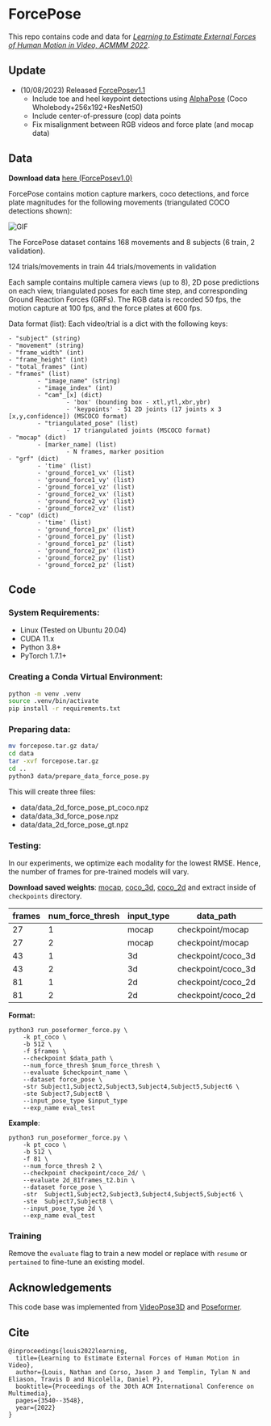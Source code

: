# ForcePose

This repo contains code and data for [*Learning to Estimate External Forces of Human Motion in Video, ACMMM 2022*](https://arxiv.org/pdf/2207.05845.pdf).

## Update
* (10/08/2023) Released [ForcePosev1.1](https://prism.eecs.umich.edu/natlouis/forcepose/forcepose_1.1.tar.gz)
  	- Include toe and heel keypoint detections using [AlphaPose](https://github.com/MVIG-SJTU/AlphaPose/tree/master) (Coco Wholebody+256x192+ResNet50)
  	- Include center-of-pressure (cop) data points
  	- Fix misalignment between RGB videos and force plate (and mocap data)

## Data
**Download data** [here (ForcePosev1.0)](https://prism.eecs.umich.edu/natlouis/forcepose/forcepose.tar.gz)

ForcePose contains motion capture markers, coco detections, and force plate magnitudes for the following movements (triangulated COCO detections shown):

![GIF](media/movements.gif)

The ForcePose dataset contains 168 movements and 8 subjects (6 train, 2 validation).

124 trials/movements in train
44 trials/movements in validation

Each sample contains multiple camera views (up to 8), 2D pose predictions on each view,
triangulated poses for each time step, and corresponding Ground Reaction Forces (GRFs).
The RGB data is recorded 50 fps, the motion capture at 100 fps, and the force plates at 600 fps.

Data format (list):
Each video/trial is a dict with the following keys:

```
- "subject" (string)
- "movement" (string)
- "frame_width" (int)
- "frame_height" (int)
- "total_frames" (int)
- "frames" (list)
        - "image_name" (string)
        - "image_index" (int)
        - "cam"_[x] (dict)
                - 'box' (bounding box - xtl,ytl,xbr,ybr)
                - 'keypoints' - 51 2D joints (17 joints x 3 [x,y,confidence]) (MSCOCO format)
        - "triangulated_pose" (list)
                - 17 triangulated joints (MSCOCO format)
- "mocap" (dict)
        - [marker_name] (list)
                - N frames, marker position  
- "grf" (dict) 
        - 'time' (list)
        - 'ground_force1_vx' (list)
        - 'ground_force1_vy' (list)
        - 'ground_force1_vz' (list)
        - 'ground_force2_vx' (list)
        - 'ground_force2_vy' (list)
        - 'ground_force2_vz' (list)
- "cop" (dict)
        - 'time' (list)
        - 'ground_force1_px' (list)
        - 'ground_force1_py' (list)
        - 'ground_force1_pz' (list)
        - 'ground_force2_px' (list)
        - 'ground_force2_py' (list)
        - 'ground_force2_pz' (list)
```
## Code

### System Requirements:
- Linux (Tested on Ubuntu 20.04)
- CUDA 11.x
- Python 3.8+
- PyTorch 1.7.1+

### Creating a Conda Virtual Environment:

```bash
python -m venv .venv
source .venv/bin/activate
pip install -r requirements.txt
```

### Preparing data:
```bash
mv forcepose.tar.gz data/
cd data
tar -xvf forcepose.tar.gz
cd ..
python3 data/prepare_data_force_pose.py
```

This will create three files:
- data/data_2d_force_pose_pt_coco.npz
- data/data_3d_force_pose.npz
- data/data_2d_force_pose_gt.npz

### Testing:
In our experiments, we optimize each modality for the lowest RMSE. Hence, the number of frames for pre-trained models will vary.

**Download saved weights**: [mocap](https://prism.eecs.umich.edu/natlouis/forcepose/mocap.tar.gz), [coco_3d](https://prism.eecs.umich.edu/natlouis/forcepose/coco_3d.tar.gz), [coco_2d](https://prism.eecs.umich.edu/natlouis/forcepose/coco_2d.tar.gz)
and extract inside of `checkpoints` directory.

| frames | num_force_thresh| input_type | data_path | checkpoint_name | 
|--|--|--|--|--|
|27|1|mocap|checkpoint/mocap|mocap_27frames.bin|
|27|2|mocap|checkpoint/mocap|mocap_27frames_t2.bin|
|43|1|3d|checkpoint/coco_3d|3d_43frames.bin|
|43|2|3d|checkpoint/coco_3d|3d_43frames_t2.bin|
|81|1|2d|checkpoint/coco_2d|2d_81frames.bin|
|81|2|2d|checkpoint/coco_2d|2d_81frames_t2.bin|

**Format:**
```
python3 run_poseformer_force.py \ 
	-k pt_coco \
	-b 512 \
	-f $frames \
	--checkpoint $data_path \
	--num_force_thresh $num_force_thresh \
	--evaluate $checkpoint_name \
	--dataset force_pose \
	-str Subject1,Subject2,Subject3,Subject4,Subject5,Subject6 \
	-ste Subject7,Subject8 \
	--input_pose_type $input_type
	--exp_name eval_test
```

**Example**:
```
python3 run_poseformer_force.py \ 
	-k pt_coco \
	-b 512 \
	-f 81 \
	--num_force_thresh 2 \
	--checkpoint checkpoint/coco_2d/ \
	--evaluate 2d_81frames_t2.bin \
	--dataset force_pose \
	-str  Subject1,Subject2,Subject3,Subject4,Subject5,Subject6 \
	-ste  Subject7,Subject8 \
	--input_pose_type 2d \
	--exp_name eval_test
```

### Training 
Remove the `evaluate` flag to train a new model or replace with `resume` or `pertained` to fine-tune an existing model.

## Acknowledgements
This code base was implemented from [VideoPose3D](https://github.com/facebookresearch/VideoPose3D) and [Poseformer](https://github.com/zczcwh/PoseFormer).

## Cite
```
@inproceedings{louis2022learning,
  title={Learning to Estimate External Forces of Human Motion in Video},
  author={Louis, Nathan and Corso, Jason J and Templin, Tylan N and Eliason, Travis D and Nicolella, Daniel P},
  booktitle={Proceedings of the 30th ACM International Conference on Multimedia},
  pages={3540--3548},
  year={2022}
}
```
